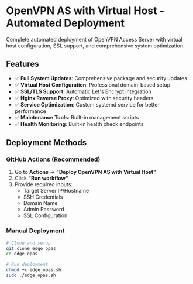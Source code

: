 # OpenVPN AS with Virtual Host - Automated Deployment

Complete automated deployment of OpenVPN Access Server with virtual host configuration, SSL support, and comprehensive system optimization.

## Features

- ✅ **Full System Updates**: Comprehensive package and security updates
- ✅ **Virtual Host Configuration**: Professional domain-based setup
- ✅ **SSL/TLS Support**: Automatic Let's Encrypt integration
- ✅ **Nginx Reverse Proxy**: Optimized with security headers
- ✅ **Service Optimization**: Custom systemd service for better performance
- ✅ **Maintenance Tools**: Built-in management scripts
- ✅ **Health Monitoring**: Built-in health check endpoints

## Deployment Methods

### GitHub Actions (Recommended)
1. Go to **Actions** → **"Deploy OpenVPN AS with Virtual Host"**
2. Click **"Run workflow"**
3. Provide required inputs:
   - Target Server IP/Hostname
   - SSH Credentials
   - Domain Name
   - Admin Password
   - SSL Configuration

### Manual Deployment
```bash
# Clone and setup
git clone edge_opas
cd edge_opas

# Run deployment
chmod +x edge_opas.sh
sudo ./edge_opas.sh
